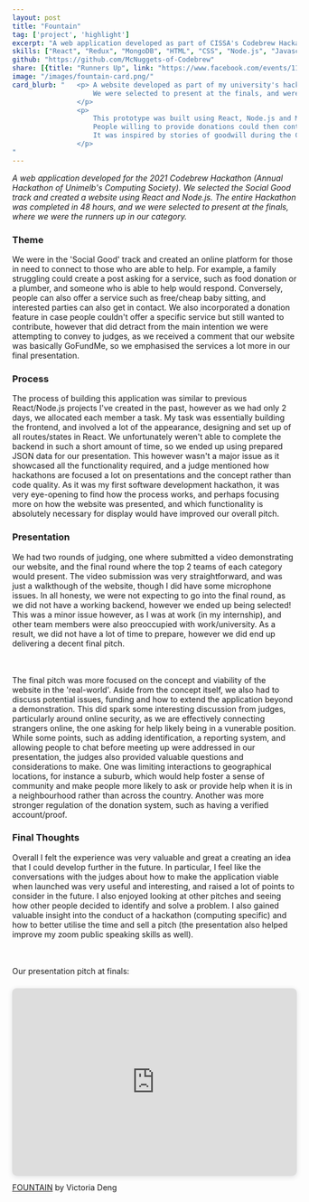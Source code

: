 ```yaml
---
layout: post
title: "Fountain"
tag: ['project', 'highlight']
excerpt: "A web application developed as part of CISSA's Codebrew Hackathon"
skills: ["React", "Redux", "MongoDB", "HTML", "CSS", "Node.js", "Javascript", "Hackathon"]
github: "https://github.com/McNuggets-of-Codebrew"
share: [{title: "Runners Up", link: "https://www.facebook.com/events/1196648824126353?post_id=1226048934519675&view=permalink"}]
image: "/images/fountain-card.png/"
card_blurb: "   <p> A website developed as part of my university's hackathon (CISSA's Codebrew). 
                    We were selected to present at the finals, and were runners up in our category. 
                </p>
                <p>
                    This prototype was built using React, Node.js and MongoDB in 48 hours. The idea of the application is that people in need of services (such as food, clothes, books) can ask for help. 
                    People willing to provide donations could then contact those in need. 
                    It was inspired by stories of goodwill during the COVID pandemic such as restaurants offering free food to anyone who needed it. 
                </p>
"
---
```

*A web application developed for the 2021 Codebrew Hackathon (Annual Hackathon of Unimelb's Computing Society). We selected the Social Good track and created a website using React and Node.js. The entire Hackathon was completed in 48 hours, and we were selected to present at the finals, where we were the runners up in our category.* 


### Theme 
We were in the 'Social Good' track and created an online platform for those in need to connect to those who are able to help. For example, a family struggling could create a post asking for a service, such as food donation or a plumber, and someone who is able to help would respond. Conversely, people can also offer a service such as free/cheap baby sitting, and interested parties can also get in contact. We also incorporated a donation feature in case people couldn't offer a specific service but still wanted to contribute, however that did detract from the main intention we were attempting to convey to judges, as we received a comment that our website was basically GoFundMe, so we emphasised the services a lot more in our final presentation.

### Process 
The process of building this application was similar to previous React/Node.js projects I've created in the past, however as we had only 2 days, we allocated each member a task. My task was essentially building the frontend, and involved a lot of the appearance, designing and set up of all routes/states in React. We unfortunately weren't able to complete the backend in such a short amount of time, so we ended up using prepared JSON data for our presentation. This however wasn't a major issue as it showcased all the functionality required, and a judge mentioned how hackathons are focused a lot on presentations and the concept rather than code quality. As it was my first software development hackathon, it was very eye-opening to find how the process works, and perhaps focusing more on how the website was presented, and which functionality is absolutely necessary for display would have improved our overall pitch.

### Presentation
We had two rounds of judging, one where submitted a video demonstrating our website, and the final round where the top 2 teams of each category would present. The video submission was very straightforward, and was just a walkthough of the website, though I did have some microphone issues. In all honesty, we were not expecting to go into the final round, as we did not have a working backend, however we ended up being selected! This was a minor issue however, as I was at work (in my internship), and other team members were also preoccupied with work/university. As a result, we did not have a lot of time to prepare, however we did end up delivering a decent final pitch. 

<br><br>
The final pitch was more focused on the concept and viability of the website in the 'real-world'. Aside from the concept itself, we also had to discuss potential issues, funding and how to extend the application beyond a demonstration. This did spark some interesting discussion from judges, particularly around online security, as we are effectively connecting strangers online, the one asking for help likely being in a vunerable position. While some points, such as adding identification, a reporting system, and allowing people to chat before meeting up were addressed in our presentation, the judges also provided valuable questions and considerations to make. One was limiting interactions to geographical locations, for instance a suburb, which would help foster a sense of community and make people more likely to ask or provide help when it is in a neighbourhood rather than across the country. Another was more stronger regulation of the donation system, such as having a verified account/proof. 

### Final Thoughts 
Overall I felt the experience was very valuable and great a creating an idea that I could develop further in the future. In particular, I feel like the conversations with the judges about how to make the application viable when launched was very useful and interesting, and raised a lot of points to consider in the future. I also enjoyed looking at other pitches and seeing how other people decided to identify and solve a problem. I also gained valuable insight into the conduct of a hackathon (computing specific) and how to better utilise the time and sell a pitch (the presentation also helped improve my zoom public speaking skills as well).

<br><br>
Our presentation pitch at finals: 
<div style="position: relative; width: 100%; height: 0; padding-top: 56.2500%; padding-bottom: 48px; box-shadow: 0 2px 8px 0 rgba(63,69,81,0.16); margin-top: 1.6em; margin-bottom: 0.9em; overflow: hidden; border-radius: 8px; will-change: transform;">  <iframe loading="lazy" style="position: absolute; width: 100%; height: 100%; top: 0; left: 0; border: none; padding: 0;margin: 0;"    src="https:&#x2F;&#x2F;www.canva.com&#x2F;design&#x2F;DAEcF7sRdk0&#x2F;view?embed" allowfullscreen="allowfullscreen" allow="fullscreen">  </iframe></div><a href="https:&#x2F;&#x2F;www.canva.com&#x2F;design&#x2F;DAEcF7sRdk0&#x2F;view?utm_content=DAEcF7sRdk0&amp;utm_campaign=designshare&amp;utm_medium=embeds&amp;utm_source=link" target="_blank" rel="noopener">FOUNTAIN</a> by Victoria Deng